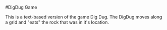 #DigDug Game

This is a text-based version of the game Dig Dug. The DigDug moves along a grid and "eats" the rock that was in it's location.
